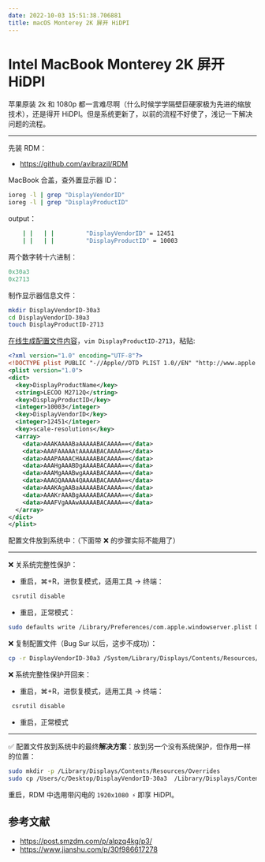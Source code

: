 ```yaml
---
date: 2022-10-03 15:51:38.706881
title: macOS Monterey 2K 屏开 HiDPI
---
```

# Intel MacBook Monterey 2K 屏开 HiDPI

苹果原装 2k 和 1080p 都一言难尽啊（什么时候学学隔壁巨硬家极为先进的缩放技术），还是得开 HiDPI。但是系统更新了，以前的流程不好使了，浅记一下解决问题的流程。

---

先装 RDM：

- https://github.com/avibrazil/RDM

MacBook 合盖，查外置显示器 ID：

```sh
ioreg -l | grep "DisplayVendorID"
ioreg -l | grep "DisplayProductID"
```

output：

```sh
    | |   | |         "DisplayVendorID" = 12451
    | |   | |         "DisplayProductID" = 10003
```

两个数字转十六进制：

```c
0x30a3
0x2713
```

制作显示器信息文件：

```sh
mkdir DisplayVendorID-30a3
cd DisplayVendorID-30a3
touch DisplayProductID-2713
```

[在线生成配置文件内容](https://codeclou.github.io/Display-Override-PropertyList-File-Parser-and-Generator-with-HiDPI-Support-For-Scaled-Resolutions/)，`vim DisplayProductID-2713`，粘贴:

```xml
<?xml version="1.0" encoding="UTF-8"?>
<!DOCTYPE plist PUBLIC "-//Apple//DTD PLIST 1.0//EN" "http://www.apple.com/DTDs/PropertyList-1.0.dtd">
<plist version="1.0">
<dict>
  <key>DisplayProductName</key>
  <string>LECOO M2712Q</string>
  <key>DisplayProductID</key>
  <integer>10003</integer>
  <key>DisplayVendorID</key>
  <integer>12451</integer>
  <key>scale-resolutions</key>
  <array>
    <data>AAAKAAAABaAAAAABACAAAA==</data>
    <data>AAAFAAAAAtAAAAABACAAAA==</data>
    <data>AAAPAAAACHAAAAABACAAAA==</data>
    <data>AAAHgAAABDgAAAABACAAAA==</data>
    <data>AAAMgAAABwgAAAABACAAAA==</data>
    <data>AAAGQAAAA4QAAAABACAAAA==</data>
    <data>AAAKAgAABaAAAAABACAAAA==</data>
    <data>AAAKrAAABgAAAAABACAAAA==</data>
    <data>AAAFVgAAAwAAAAABACAAAA==</data>
  </array>
</dict>
</plist>
```

配置文件放到系统中：（下面带 ❌ 的步骤实际不能用了）

---

❌ 关系统完整性保护：

- 重启，⌘+R，进恢复模式，适用工具 -> 终端：

```sh
 csrutil disable 
```

- 重启，正常模式：

```sh
sudo defaults write /Library/Preferences/com.apple.windowserver.plist DisplayResolutionEnabled -bool true
```

❌ 复制配置文件（Bug Sur 以后，这步不成功）：

```sh
cp -r DisplayVendorID-30a3 /System/Library/Displays/Contents/Resources/Overrides/
```

❌ 系统完整性保护开回来：

- 重启，⌘+R，进恢复模式，适用工具 -> 终端：

```sh
 csrutil disable 
```

- 重启，正常模式

---

✅ 配置文件放到系统中的最终**解决方案**：放到另一个没有系统保护，但作用一样的位置：

```sh
sudo mkdir -p /Library/Displays/Contents/Resources/Overrides
sudo cp /Users/c/Desktop/DisplayVendorID-30a3  /Library/Displays/Contents/Resources/Overrides
```

重启，RDM 中选用带闪电的 `1920x1080 ⚡️` 即享 HiDPI。

## 参考文献

- https://post.smzdm.com/p/alpzq4kg/p3/
- https://www.jianshu.com/p/30f986617278